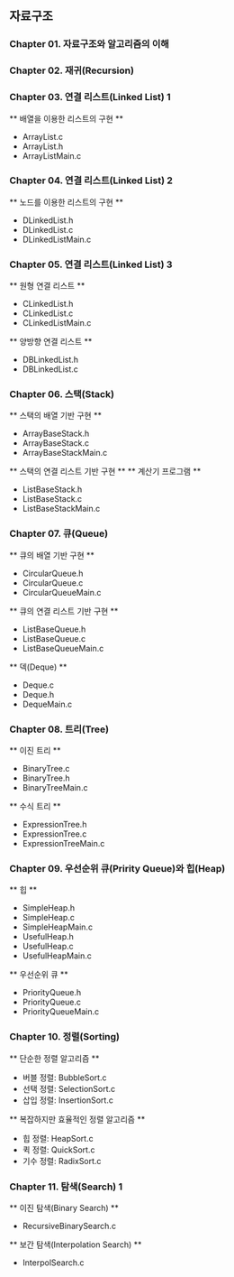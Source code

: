 ## 자료구조

### Chapter 01. 자료구조와 알고리즘의 이해

### Chapter 02. 재귀(Recursion)

### Chapter 03. 연결 리스트(Linked List) 1

** 배열을 이용한 리스트의 구현 **
- ArrayList.c
- ArrayList.h
- ArrayListMain.c

### Chapter 04. 연결 리스트(Linked List) 2

** 노드를 이용한 리스트의 구현 **
- DLinkedList.h
- DLinkedList.c
- DLinkedListMain.c

### Chapter 05. 연결 리스트(Linked List) 3

** 원형 연결 리스트 **
- CLinkedList.h
- CLinkedList.c
- CLinkedListMain.c

** 양방향 연결 리스트 **
- DBLinkedList.h
- DBLinkedList.c

### Chapter 06. 스택(Stack)

** 스택의 배열 기반 구현 **
- ArrayBaseStack.h
- ArrayBaseStack.c
- ArrayBaseStackMain.c

** 스택의 연결 리스트 기반 구현 **
** 계산기 프로그램 **
- ListBaseStack.h
- ListBaseStack.c
- ListBaseStackMain.c

### Chapter 07. 큐(Queue)

** 큐의 배열 기반 구현 **
- CircularQueue.h
- CircularQueue.c
- CircularQueueMain.c

** 큐의 연결 리스트 기반 구현 **
- ListBaseQueue.h
- ListBaseQueue.c
- ListBaseQueueMain.c

** 덱(Deque) **
- Deque.c
- Deque.h
- DequeMain.c

### Chapter 08. 트리(Tree)

** 이진 트리 **
- BinaryTree.c
- BinaryTree.h
- BinaryTreeMain.c

** 수식 트리 **
- ExpressionTree.h
- ExpressionTree.c
- ExpressionTreeMain.c

### Chapter 09. 우선순위 큐(Pririty Queue)와 힙(Heap)

** 힙 **
- SimpleHeap.h
- SimpleHeap.c
- SimpleHeapMain.c
- UsefulHeap.h
- UsefulHeap.c
- UsefulHeapMain.c

** 우선순위 큐 **
- PriorityQueue.h
- PriorityQueue.c
- PriorityQueueMain.c

### Chapter 10. 정렬(Sorting)

** 단순한 정렬 알고리즘 **
- 버블 정렬: BubbleSort.c
- 선택 정렬: SelectionSort.c
- 삽입 정렬: InsertionSort.c

** 복잡하지만 효율적인 정렬 알고리즘 **
- 힙 정렬: HeapSort.c
- 퀵 정렬: QuickSort.c
- 기수 정렬: RadixSort.c

### Chapter 11. 탐색(Search) 1

** 이진 탐색(Binary Search) **
- RecursiveBinarySearch.c

** 보간 탐색(Interpolation Search) **
- InterpolSearch.c